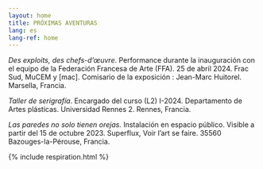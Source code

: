 ```yaml
---
layout: home
title: PRÓXIMAS AVENTURAS
lang: es
lang-ref: home
---
```


*Des exploits, des chefs-d’œuvre*. Performance durante la inauguración con el equipo de la Federación Francesa de Arte (FFA). 25 de abril 2024. Frac Sud, MuCEM y \[mac]. Comisario de la exposición : Jean-Marc Huitorel. Marsella, Francia.

*Taller de serigrafía*. Encargado del curso (L2) I-2024. Departamento de Artes plásticas. Universidad Rennes 2. Rennes, Francia.

*Las paredes no solo tienen orejas.* Instalación en espacio público. Visible a partir del 15 de octubre 2023. Superflux, Voir l’art se faire. 35560 Bazouges-la-Pérouse, Francia.

{% include respiration.html %}
